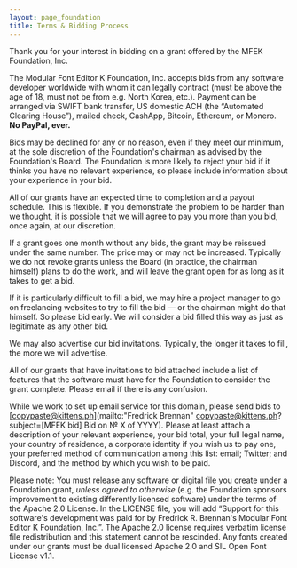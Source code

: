```yaml
---
layout: page_foundation
title: Terms & Bidding Process
---
```


Thank you for your interest in bidding on a grant offered by the MFEK Foundation, Inc.

The Modular Font Editor K Foundation, Inc. accepts bids from any software developer worldwide with whom it can legally contract (must be above the age of 18, must not be from e.g. North Korea, etc.). Payment can be arranged via SWIFT bank transfer, US domestic ACH (the “Automated Clearing House”), mailed check, CashApp, Bitcoin, Ethereum, or Monero. **No PayPal, ever.**

Bids may be declined for any or no reason, even if they meet our minimum, at the sole discretion of the Foundation's chairman as advised by the Foundation's Board. The Foundation is more likely to reject your bid if it thinks you have no relevant experience, so please include information about your experience in your bid.

All of our grants have an expected time to completion and a payout schedule. This is flexible. If you demonstrate the problem to be harder than we thought, it is possible that we will agree to pay you more than you bid, once again, at our discretion.

If a grant goes one month without any bids, the grant may be reissued under the same number. The price may or may not be increased. Typically we do not revoke grants unless the Board (in practice, the chairman himself) plans to do the work, and will leave the grant open for as long as it takes to get a bid.

If it is particularly difficult to fill a bid, we may hire a project manager to go on freelancing websites to try to fill the bid — or the chairman might do that himself. So please bid early. We will consider a bid filled this way as just as legitimate as any other bid.

We may also advertise our bid invitations. Typically, the longer it takes to fill, the more we will advertise.

All of our grants that have invitations to bid attached include a list of features that the software must have for the Foundation to consider the grant complete. Please email if there is any confusion.

While we work to set up email service for this domain, please send bids to [copypaste@kittens.ph](mailto:"Fredrick Brennan" <copypaste@kittens.ph>?subject=[MFEK bid] Bid on № X of YYYY). Please at least attach a description of your relevant experience, your bid total, your full legal name, your country of residence, a corporate identity if you wish us to pay one, your preferred method of communication among this list: email; Twitter; and Discord, and the method by which you wish to be paid.

Please note: You must release any software or digital file you create under a Foundation grant, *unless agreed to otherwise* (e.g. the Foundation sponsors improvement to existing differently licensed software) under the terms of the Apache 2.0 License. In the LICENSE file, you will add “Support for this software's development was paid for by Fredrick R. Brennan's Modular Font Editor K Foundation, Inc.”. The Apache 2.0 license requires verbatim license file redistribution and this statement cannot be rescinded. Any fonts created under our grants must be dual licensed Apache 2.0 and SIL Open Font License v1.1.
